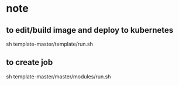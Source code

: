 # note

## to edit/build image and deploy to kubernetes
sh template-master/template/run.sh

## to create job
sh template-master/master/modules/run.sh 
